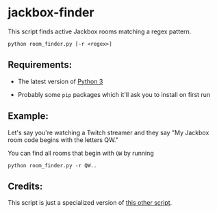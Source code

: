 # jackbox-finder

This script finds active Jackbox rooms matching a regex pattern.

```
python room_finder.py [-r <regex>]
```

## Requirements:

- The latest version of [Python 3](https://www.python.org/downloads/)

- Probably some `pip` packages which it'll ask you to install on first run

## Example:

Let's say you're watching a Twitch streamer and they say "My Jackbox room code begins with the letters QW."

You can find all rooms that begin with `QW` by running

```
python room_finder.py -r QW..
```

## Credits:

This script is just a specialized version of [this other script](https://github.com/JLDevOps/Jackbox.tv-Room-Finder).
